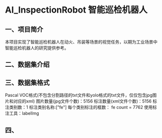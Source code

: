 # AI_InspectionRobot 智能巡检机器人
## 一、项目简介
本项目实现了智能巡检机器人在动火、吊装等场景的视觉任务，以期为工业场景中智能巡检机器人的研究提供参考。
## 二、数据集介绍
## 三、数据集格式
Pascal VOC格式(不包含分割路径的txt文件和yolo格式的txt文件，仅仅包含jpg图片和对应的xml)
图片数量(jpg文件个数)：5156
标注数量(xml文件个数)：5156
标注类别数：1
标注类别名称:["fe"]
每个类别标注的框数：
fe count = 7762
使用标注工具：labelImg
## 四、
